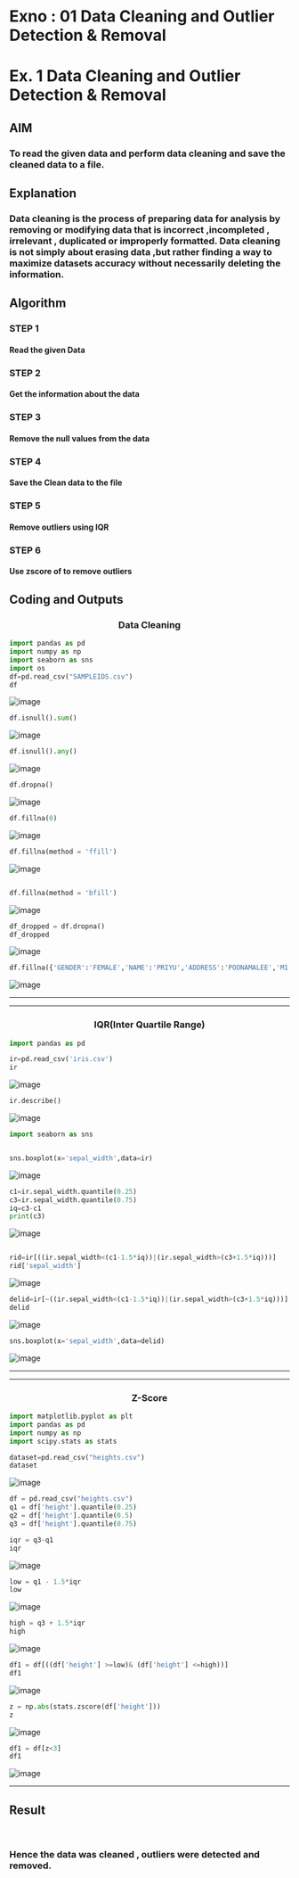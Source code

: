 # Exno : 01 Data Cleaning and Outlier Detection & Removal

<h1>Ex. 1   Data Cleaning and Outlier Detection & Removal</h1>

## AIM
### To read the given data and perform data cleaning and save the cleaned data to a file.

## Explanation
### Data cleaning is the process of preparing data for analysis by removing or modifying data that is incorrect ,incompleted , irrelevant , duplicated or improperly formatted. Data cleaning is not simply about erasing data ,but rather finding a way to maximize datasets accuracy without necessarily deleting the information.

## Algorithm
### STEP 1
#### Read the given Data

### STEP 2
#### Get the information about the data

### STEP 3 
#### Remove the null values from the data

### STEP 4
#### Save the Clean data to the file

### STEP 5
#### Remove outliers using IQR

### STEP 6
#### Use zscore of to remove outliers

## Coding and Outputs

<h3 align="center">Data Cleaning</h3>

```py
import pandas as pd
import numpy as np
import seaborn as sns
import os 
df=pd.read_csv("SAMPLEIDS.csv")
df
```
![image](https://github.com/PSriVarshan/exno1/assets/114944059/ed03bbd1-7c97-4cd8-8cf0-3f5f9e14dcc8)

```py
df.isnull().sum()

```

![image](https://github.com/PSriVarshan/exno1/assets/114944059/57d42b69-bd5e-4c22-b8e8-6f2ae3f0404a)



```py
df.isnull().any()
```
![image](https://github.com/PSriVarshan/exno1/assets/114944059/918f392c-8185-4d11-94f3-63785887574c)

```py
df.dropna()
```

![image](https://github.com/PSriVarshan/exno1/assets/114944059/38354c0d-60a4-4c93-a25d-4302bad7ac62)

```py
df.fillna(0)
```

![image](https://github.com/PSriVarshan/exno1/assets/114944059/2b8ac0df-d0c1-46e1-87a4-ff8f930ff3d7)

```py
df.fillna(method = 'ffill')
```

![image](https://github.com/PSriVarshan/exno1/assets/114944059/87b27264-923b-4b0d-904f-106894f0fbcd)

```py

df.fillna(method = 'bfill')
```

![image](https://github.com/PSriVarshan/exno1/assets/114944059/9a0df734-21b5-4b1e-baf0-2c87c82fafd7)

```py
df_dropped = df.dropna()
df_dropped
```

![image](https://github.com/PSriVarshan/exno1/assets/114944059/e7881fae-d374-4f76-bac8-481821e6461e)

```py
df.fillna({'GENDER':'FEMALE','NAME':'PRIYU','ADDRESS':'POONAMALEE','M1':98,'M2':87,'M3':76,'M4':92,'TOTAL':305,'AVG':89.999999})
```
![image](https://github.com/PSriVarshan/exno1/assets/114944059/71c04f95-74c9-4971-aff9-f21a3accb70a)


<hr><hr>

<h3 align="center">IQR(Inter Quartile Range)</h3>

```py
import pandas as pd
```

```py
ir=pd.read_csv('iris.csv')
ir
```
![image](https://github.com/PSriVarshan/exno1/assets/114944059/32840cf3-736d-4c4b-bc8e-2d55ee7e1417)

```py
ir.describe()
```
![image](https://github.com/PSriVarshan/exno1/assets/114944059/e0ce99a8-f7b9-4ccd-9ac8-df82b53f4bc6)

```py
import seaborn as sns
```

```py

sns.boxplot(x='sepal_width',data=ir)
```


![image](https://github.com/PSriVarshan/exno1/assets/114944059/1c9bfcae-a2b3-4573-b204-c2590c8bc9a6)


```py
c1=ir.sepal_width.quantile(0.25)
c3=ir.sepal_width.quantile(0.75)
iq=c3-c1
print(c3)
```

![image](https://github.com/PSriVarshan/exno1/assets/114944059/05ef4457-91f5-4a19-b413-1d4eea93b0a7)

```py

rid=ir[((ir.sepal_width<(c1-1.5*iq))|(ir.sepal_width>(c3+1.5*iq)))]
rid['sepal_width']
```

![image](https://github.com/PSriVarshan/exno1/assets/114944059/c554ef7e-012c-40f6-8b82-dbe4ae9a20b3)

```py
delid=ir[~((ir.sepal_width<(c1-1.5*iq))|(ir.sepal_width>(c3+1.5*iq)))]
delid
```
![image](https://github.com/PSriVarshan/exno1/assets/114944059/0a32cc24-1970-41a2-acf7-cb58a6955c01)

```py
sns.boxplot(x='sepal_width',data=delid)
```
![image](https://github.com/PSriVarshan/exno1/assets/114944059/19664bc6-f558-48f3-b449-fa6652c4e7ed)

<hr><hr>

<h3 align="center">Z-Score</h3>

```py
import matplotlib.pyplot as plt
import pandas as pd
import numpy as np
import scipy.stats as stats
```
```py
dataset=pd.read_csv("heights.csv")
dataset
```

![image](https://github.com/PSriVarshan/exno1/assets/114944059/080b6095-73da-4bee-a763-08c7a0b81a07)

```py
df = pd.read_csv("heights.csv")
q1 = df['height'].quantile(0.25)
q2 = df['height'].quantile(0.5)
q3 = df['height'].quantile(0.75)
```

```py
iqr = q3-q1
iqr
```

![image](https://github.com/PSriVarshan/exno1/assets/114944059/ffb0b515-5964-4405-9e0b-6d2c986c3308)


```py
low = q1 - 1.5*iqr
low
```

![image](https://github.com/PSriVarshan/exno1/assets/114944059/b68f4b97-1246-4747-9aff-06e058c94f44)

```py
high = q3 + 1.5*iqr
high
```

![image](https://github.com/PSriVarshan/exno1/assets/114944059/da8aa517-c1de-4e43-91d6-ec677f8beaa5)


```py
df1 = df[((df['height'] >=low)& (df['height'] <=high))]
df1
```
![image](https://github.com/PSriVarshan/exno1/assets/114944059/5444510b-6eb1-4fdd-a65f-02c85bd685d4)


```py
z = np.abs(stats.zscore(df['height']))
z
```
![image](https://github.com/PSriVarshan/exno1/assets/114944059/02efcb16-a37a-4313-8111-7396dbd21f2e)

```py
df1 = df[z<3]
df1
```

![image](https://github.com/PSriVarshan/exno1/assets/114944059/fbfd480f-960d-4d51-8695-71718cc8a342)

<hr>

## Result
<br>

### Hence the data was cleaned , outliers were detected and removed.
